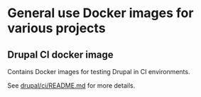 # General use Docker images for various projects

## Drupal CI docker image

Contains Docker images for testing Drupal in CI environments.

See [drupal/ci/README.md](drupal/ci/README.md) for more details.

